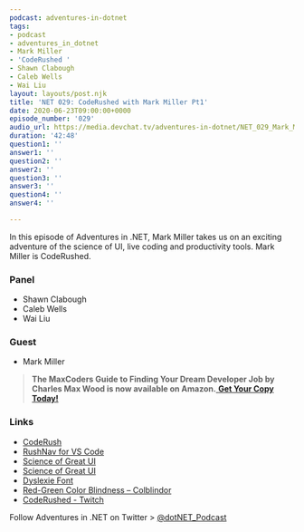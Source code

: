 ```yaml
---
podcast: adventures-in-dotnet
tags:
- podcast
- adventures_in_dotnet
- Mark Miller
- 'CodeRushed '
- Shawn Clabough
- Caleb Wells
- Wai Liu
layout: layouts/post.njk
title: 'NET 029: CodeRushed with Mark Miller Pt1'
date: 2020-06-23T09:00:00+0000
episode_number: '029'
audio_url: https://media.devchat.tv/adventures-in-dotnet/NET_029_Mark_Miller_Pt1.mp3
duration: '42:48'
question1: ''
answer1: ''
question2: ''
answer2: ''
question3: ''
answer3: ''
question4: ''
answer4: ''

---
```

In this episode of Adventures in .NET, Mark Miller takes us on an exciting adventure of the science of UI, live coding and productivity tools. Mark Miller is CodeRushed.

### **Panel**

* Shawn Clabough
* Caleb Wells
* Wai Liu

### **Guest**

* Mark Miller

> **The MaxCoders Guide to Finding Your Dream Developer Job by Charles Max Wood is now available on Amazon.**[ **Get Your Copy Today!**](https://www.amazon.com/gp/product/B081MBL5C9/ref=as_li_ss_tl?ie=UTF8&linkCode=sl1&tag=devchattv-20&linkId=9d61363241636e2546ef46abba198746&language=en_US)

### **Links**

* [CodeRush](https://www.devexpress.com/Products/CodeRush/)
* [RushNav for VS Code](https://community.devexpress.com/blogs/markmiller/archive/2019/09/24/introducing-rushnav-0-0-4-for-vs-code.aspx)
* [Science of Great UI](https://www.youtube.com/watch?v=4SgELxNIxz8&list=PLReL099Y5nRd04p81Q7p5TtyjCrj9tz1t&index=16)
* [Science of Great UI](http://www.sgui.com/)
* [Dyslexie Font](https://www.dyslexiefont.com/)
* [Red-Green Color Blindness – Colblindor](https://www.color-blindness.com/red-green-color-blindness/)
* [CodeRushed - Twitch](https://www.twitch.tv/CodeRushed)

Follow Adventures in .NET on Twitter > [@dotNET_Podcast](https://twitter.com/dotNET_Podcast)